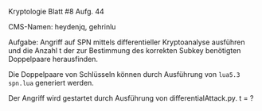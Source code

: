 Kryptologie Blatt #8 Aufg. 44

CMS-Namen: heydenjq, gehrinlu

Aufgabe: Angriff auf SPN mittels differentieller Kryptoanalyse ausführen und die Anzahl t der zur Bestimmung des korrekten Subkey
benötigten Doppelpaare herausfinden.

Die Doppelpaare von Schlüsseln können durch Ausführung von `lua5.3 spn.lua` generiert werden.

Der Angriff wird gestartet durch Ausführung von differentialAttack.py. t = ?
